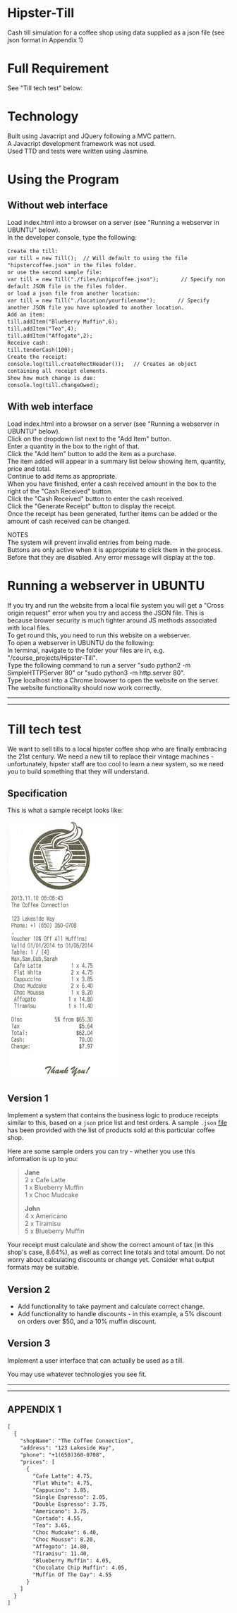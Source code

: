 # Hipster-Till
Cash till simulation for a coffee shop using data supplied as a json file (see json format in Appendix 1)

# Full Requirement
See "Till tech test" below:

# Technology
Built using Javacript and JQuery following a MVC pattern.  
A Javacript development framework was not used.  
Used TTD and tests were written using Jasmine.  

# Using the Program
## Without web interface
Load index.html into a browser on a server (see "Running a webserver in UBUNTU" below).  
In the developer console, type the following:
```
Create the till:  
var till = new Till();  // Will default to using the file "hipstercoffee.json" in the files folder.  
or use the second sample file:  
var till = new Till("./files/unhipcoffee.json");       // Specify non default JSON file in the files folder.
or load a json file from another location:  
var till = new Till("./location/yourfilename");       // Specify another JSON file you have uploaded to another location.  
Add an item:  
till.addItem("Blueberry Muffin",6);  
till.addItem("Tea",4);  
till.addItem("Affogato",2);  
Receive cash:  
till.tenderCash(100);  
Create the receipt:  
console.log(till.createRectHeader());   // Creates an object containing all receipt elements.  
Show how much change is due:  
console.log(till.changeOwed);  
```
## With web interface  
Load index.html into a browser on a server (see "Running a webserver in UBUNTU" below).  
Click on the dropdown list next to the "Add Item" button.  
Enter a quantity in the box to the right of that.  
Click the "Add Item" button to add the item as a purchase.  
The item added will appear in a summary list below showing item, quantity, price and total.  
Continue to add items as appropriate.  
When you have finished, enter a cash received amount in the box to the right of the "Cash Received" button.  
Click the "Cash Received" button to enter the cash received.  
Click the "Generate Receipt" button to display the receipt.  
Once the receipt has been generated, further items can be added or the amount of cash received can be changed.  

NOTES  
The system will prevent invalid entries from being made.  
Buttons are only active when it is appropriate to click them in the process. Before that they are disabled.
Any error message will display at the top.  


# Running a webserver in UBUNTU
If you try and run the website from a local file system you will get a "Cross origin request" error when you try and access the JSON file. This is because brower security is much tighter around JS methods associated with local files.   
To get round this, you need to run this website on a webserver.  
To open a webserver in UBUNTU do the following:  
In terminal, navigate to the folder your files are in, e.g. "/course_projects/Hipster-Till".  
Type the following command to run a server "sudo python2 -m SimpleHTTPServer 80" or "sudo python3 -m http.server 80".  
Type localhost into a Chrome browser to open the website on the server.  
The website functionality should now work correctly.  

---
---

Till tech test
==============

We want to sell tills to a local hipster coffee shop who are finally embracing the 21st century. We need a new till to replace their vintage machines - unfortunately, hipster staff are too cool to learn a new system, so we need you to build something that they will understand.

Specification
-------------

This is what a sample receipt looks like:

![a receipt](images/receipt.jpg)


Version 1
---------

Implement a system that contains the business logic to produce receipts similar to this, based on a `json` price list and test orders. A sample `.json` [file](hipstercoffee.json) has been provided with the list of products sold at this particular coffee shop.

Here are some sample orders you can try - whether you use this information is up to you:

> **Jane**  
> 2 x Cafe Latte  
> 1 x Blueberry Muffin  
> 1 x Choc Mudcake  
>
> **John**  
> 4 x Americano  
> 2 x Tiramisu  
> 5 x Blueberry Muffin  

Your receipt must calculate and show the correct amount of tax (in this shop's case, 8.64%), as well as correct line totals and total amount. Do not worry about calculating discounts or change yet. Consider what output formats may be suitable.

Version 2
---------

- Add functionality to take payment and calculate correct change.  
- Add functionality to handle discounts - in this example, a 5% discount on orders over $50, and a 10% muffin discount.

Version 3
---------

Implement a user interface that can actually be used as a till.

You may use whatever technologies you see fit.

---
---

APPENDIX 1
----------
```
[
  {
    "shopName": "The Coffee Connection",
    "address": "123 Lakeside Way",
    "phone": "+1(650)360-0708",
    "prices": [
      {
        "Cafe Latte": 4.75,
        "Flat White": 4.75,
        "Cappucino": 3.85,
        "Single Espresso": 2.05,
        "Double Espresso": 3.75,
        "Americano": 3.75,
        "Cortado": 4.55,
        "Tea": 3.65,
        "Choc Mudcake": 6.40,
        "Choc Mousse": 8.20,
        "Affogato": 14.80,
        "Tiramisu": 11.40,
        "Blueberry Muffin": 4.05,
        "Chocolate Chip Muffin": 4.05,
        "Muffin Of The Day": 4.55
      }
    ]
  }
]
```
